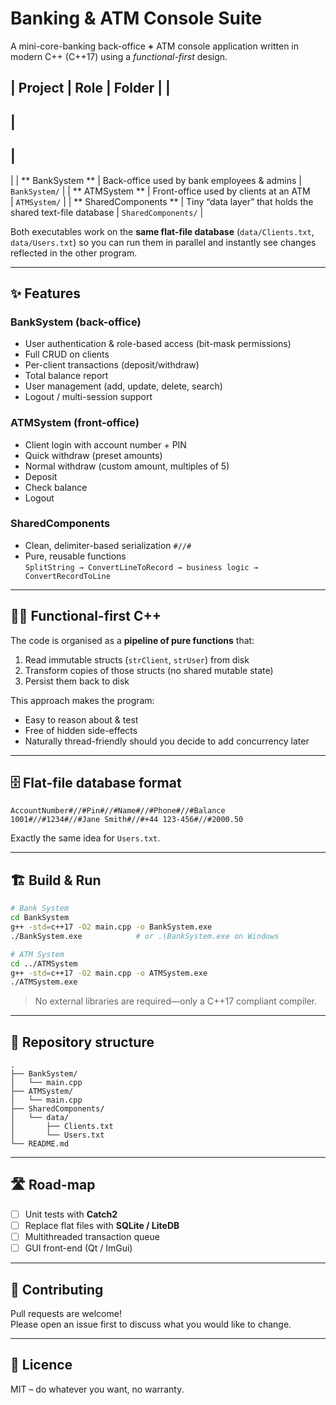 # Banking & ATM Console Suite  
A mini-core-banking back-office **+** ATM console application written in modern C++ (C++17) using a *functional-first* design.

|
 Project 
|
 Role 
|
 Folder 
|
|
---------
|
------
|
--------
|
|
**
BankSystem
**
|
 Back-office used by bank employees & admins 
|
`BankSystem/`
|
|
**
ATMSystem
**
|
 Front-office used by clients at an ATM      
|
`ATMSystem/`
|
|
**
SharedComponents
**
|
 Tiny “data layer” that holds the shared text-file database 
|
`SharedComponents/`
|

Both executables work on the **same flat-file database** (`data/Clients.txt`, `data/Users.txt`) so you can run them in parallel and instantly see changes reflected in the other program.

---

## ✨ Features
### BankSystem (back-office)
* User authentication & role-based access (bit-mask permissions)
* Full CRUD on clients
* Per-client transactions (deposit/withdraw)
* Total balance report
* User management (add, update, delete, search)
* Logout / multi-session support

### ATMSystem (front-office)
* Client login with account number + PIN
* Quick withdraw (preset amounts)
* Normal withdraw (custom amount, multiples of 5)
* Deposit
* Check balance
* Logout

### SharedComponents
* Clean, delimiter-based serialization  `#//#`
* Pure, reusable functions  
  `SplitString → ConvertLineToRecord → business logic → ConvertRecordToLine`

---

## 🧑‍💻  Functional-first C++
The code is organised as a **pipeline of pure functions** that:

1. Read immutable structs (`strClient`, `strUser`) from disk  
2. Transform copies of those structs (no shared mutable state)  
3. Persist them back to disk

This approach makes the program:
* Easy to reason about & test
* Free of hidden side-effects
* Naturally thread-friendly should you decide to add concurrency later

---

## 🗄  Flat-file database format
```
AccountNumber#//#Pin#//#Name#//#Phone#//#Balance
1001#//#1234#//#Jane Smith#//#+44 123-456#//#2000.50
```
Exactly the same idea for `Users.txt`.

---

## 🏗️  Build & Run

```bash
# Bank System
cd BankSystem
g++ -std=c++17 -O2 main.cpp -o BankSystem.exe
./BankSystem.exe            # or .\BankSystem.exe on Windows

# ATM System
cd ../ATMSystem
g++ -std=c++17 -O2 main.cpp -o ATMSystem.exe
./ATMSystem.exe
```

> No external libraries are required—only a C++17 compliant compiler.

---

## 📂  Repository structure
```
.
├── BankSystem/
│   └── main.cpp
├── ATMSystem/
│   └── main.cpp
├── SharedComponents/
│   └── data/
│       ├── Clients.txt
│       └── Users.txt
└── README.md
```

---

## 🛣️  Road-map
* [ ] Unit tests with **Catch2**
* [ ] Replace flat files with **SQLite / LiteDB**
* [ ] Multithreaded transaction queue
* [ ] GUI front-end (Qt / ImGui)

---

## 🤝  Contributing
Pull requests are welcome!  
Please open an issue first to discuss what you would like to change.

---

## 📜  Licence
MIT – do whatever you want, no warranty.
